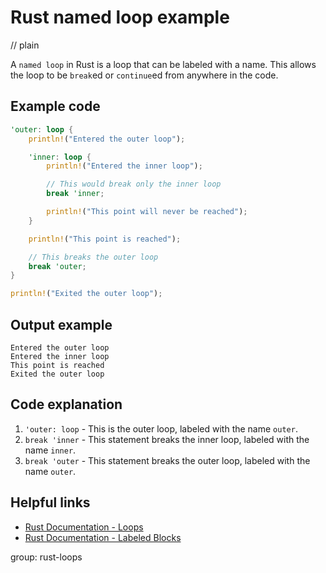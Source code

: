 # Rust named loop example
// plain

A `named loop` in Rust is a loop that can be labeled with a name. This allows the loop to be `break`ed or `continue`ed from anywhere in the code.

## Example code

```rust
'outer: loop {
    println!("Entered the outer loop");

    'inner: loop {
        println!("Entered the inner loop");

        // This would break only the inner loop
        break 'inner;

        println!("This point will never be reached");
    }

    println!("This point is reached");

    // This breaks the outer loop
    break 'outer;
}

println!("Exited the outer loop");
```

## Output example

```
Entered the outer loop
Entered the inner loop
This point is reached
Exited the outer loop
```

## Code explanation


1. `'outer: loop` - This is the outer loop, labeled with the name `outer`.
2. `break 'inner` - This statement breaks the inner loop, labeled with the name `inner`.
3. `break 'outer` - This statement breaks the outer loop, labeled with the name `outer`.

## Helpful links

- [Rust Documentation - Loops](https://doc.rust-lang.org/book/ch03-05-control-flow.html#loops)
- [Rust Documentation - Labeled Blocks](https://doc.rust-lang.org/book/ch03-05-control-flow.html#labeled-blocks)

group: rust-loops